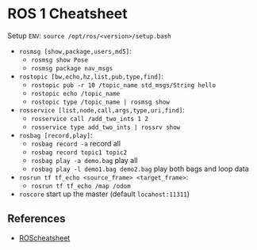 # ROS 1 Cheatsheet

Setup `ENV`: `source /opt/ros/<version>/setup.bash`

- `rosmsg [show,package,users,md5]`:
  - `rosmsg show Pose`
  - `rosmsg package nav_msgs`
- `rostopic [bw,echo,hz,list,pub,type,find]`:
  - `rostopic pub -r 10 /topic_name std_msgs/String hello`
  - `rostopic echo /topic_name`
  - `rostopic type /topic_name | rosmsg show`
- `rosservice [list,node,call,args,type,uri,find]`:
  - `rosservice call /add_two_ints 1 2`
  - `rosservice type add_two_ints | rossrv show`
- `rosbag [record,play]`:
  - `rosbag record -a` record all
  - `rosbag record topic1 topic2`
  - `rosbag play -a demo.bag` play all
  - `rosbag play -l demo1.bag demo2.bag` play both bags and loop data
- `rosrun tf tf_echo <source_frame> <target_frame>`:
  - `rosrun tf tf_echo /map /odom`
- `roscore` start up the master (default `locahost:11311`)

## References

- [ROScheatsheet](https://mirror.umd.edu/roswiki/attachments/de/ROScheatsheet.pdf)
